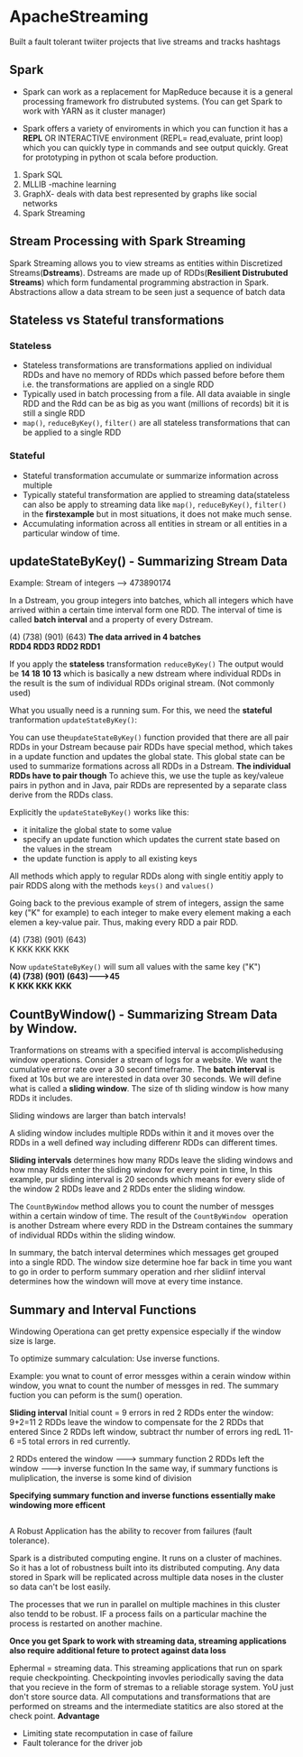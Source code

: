 

# ApacheStreaming
Built a fault tolerant twiiter projects that live streams and tracks hashtags 
## Spark
- Spark can work as a replacement for MapReduce because it is a general processing framework fro distrubuted systems. (You can get Spark to work with YARN as it cluster manager)

- Spark offers a variety of enviroments in which you can function it has a **REPL** OR INTERACTIVE environment (REPL= read,evaluate, print loop) which you can quickly type in commands and see output quickly. Great for prototyping in python ot scala before production.
1. Spark SQL
2. MLLIB -machine learning
2. GraphX- deals with data best represented by graphs like social networks 
4. Spark Streaming

## Stream Processing with Spark Streaming 
Spark Streaming allows you to view streams as entities within Discretized Streams(**Dstreams**). Dstreams are made up of RDDs(**Resilient Distrubuted Streams**) which form fundamental programming abstraction in Spark. Abstractions allow a data stream to be seen just a sequence of batch data
## Stateless vs Stateful transformations 

### Stateless
- Stateless transformations are transformations applied on individual RDDs and have no memory of RDDs which passed before before them i.e. the transformations are applied on a single RDD
- Typically used in batch processing from a file. All data avaiable in single RDD and the Rdd can be as big as you want (millions of records) bit it is still a single RDD
- `map()`, `reduceByKey()`, `filter()`  are all stateless transformations that can be applied to a single RDD

### Stateful 
- Stateful transformation accumulate or summarize information across multiple
- Typically stateful transformation are applied to streaming data(stateless can also be apply to streaming data like `map()`, `reduceByKey()`, `filter()` in the **firstexample** but in most situations, it does not make much sense. 
- Accumulating information across all entities in stream or all entities in a particular window of time. 

## updateStateByKey() - Summarizing Stream Data

Example: Stream of integers --> 473890174

In a Dstream, you group integers into batches, which all integers which have arrived within a certain time interval form one RDD. The interval of time is called **batch interval** and a property of every Dstream.

(4)  (738) (901) (643) **The data arrived in 4 batches<br>
RDD4  RDD3  RDD2  RDD1**

If you apply the **stateless** transformation `reduceByKey()` The output would be **14 18 10 13** which is basically a new dstream where individual RDDs in the result is the sum of individual RDDs original stream. (Not commonly used)

What you usually need is a running sum. For this, we need the **stateful** tranformation `updateStateByKey()`:

You can use the`updateStateByKey()` function provided that there are all pair RDDs in your Dstream because pair RDDs have special method, which takes in a update function and updates the global state. This global state can be used to summarize formations across all RDDs in a Dstream. **The individual RDDs have to pair though** To achieve this, we use the tuple as key/valeue pairs in python and in Java, pair RDDs are represented by a separate class derive from the RDDs class.

Explicitly the `updateStateByKey()` works like this: 
- it initalize the global state to some value
- specify an update function which updates the current state based on the values in the stream
- the update function is apply to all existing keys

All methods which apply to regular RDDs along with single entitiy apply to pair RDDS along with the methods `keys()` and `values()`

Going back to the previous example of strem of integers, assign the same key ("K" for example) to each integer to make every element making a each elemen a key-value pair. Thus, making every RDD a pair RDD.

(4)  (738) (901) (643) <br>
K     KKK   KKK   KKK

Now `updateStateByKey()` will sum all values with the same key ("K")<br>
**(4)  (738) (901) (643)--->45 <br>
K     KKK   KKK   KKK**

## CountByWindow() - Summarizing Stream Data by Window.

  Tranformations on streams with a specified interval is accomplishedusing window operations. Consider a stream of logs for a website. We want the cumulative error rate over a 30 seconf timeframe. The **batch interval** is fixed at 10s but we are interested in data over 30 seconds. We will define what is called a **sliding window**. The size of th sliding window is how many RDDs it includes. 
  
  Sliding windows are larger than batch intervals!
  
  A sliding window includes multiple RDDs within it and it moves over the RDDs in a well defined way including differenr RDDs can different times.
  
  **Sliding intervals** determines how many RDDs leave the sliding windows and how mnay Rdds enter the sliding window for every point in time, In this example, pur sliding interval is 20 seconds which means for every slide of the window 2 RDDs leave and 2 RDDs enter the sliding window.
  
The `CountByWindow` method allows you to count the number of messges within a certain window of time. The result of the `CountByWindow ` operation is another Dstream where every RDD in the Dstream containes the summary of individual RDDs within the sliding window. 
  
In summary, the batch interval determines which messages get grouped into a single RDD. The window size determine hoe far back in time you want to go in order to perform summary operation and rher slidiinf interval determines how the windown will move at every time instance.

## Summary and Interval Functions
 Windowing Operationa can get pretty expensice especially if the window size is large.
 
 To optimize summary calculation: Use inverse functions. 
 
 Example: you wnat to count of error messges within a cerain window within window, you wnat to count the number of messges in red. 
 The summary fuction you can peform is the sum() operation. 
 
 **Sliding interval**
 Initial count = 9 errors in red
 2 RDDs enter the window: 9+2=11
 2 RDDs leave the window to compensate for the 2 RDDs that entered
 Since 2 RDDs left window, subtract thr number of errors ing redL 11-6 =5 total errors in red currently.
 
 2 RDDs entered the window ---> summary function
 2 RDDs left the window ---> inverse function
 In the same way, if summary functions is muliplication, the inverse is some kind of division
 
 **Specifying summary function and inverse functions essentially make windowing more efficent** 
 
 ## 
 A Robust Application has the ability to recover from failures (fault tolerance). 
 
 Spark is a distributed computing engine. It runs on a cluster of machines. So it has a lot of robustness built into its distributed computing. Any data stored in Spark will be replicated across multiple data noses in the cluster so data can't be lost easily. 
 
The processes that we run in parallel on multiple machines in this cluster also tendd to be robust. IF a process fails on a particular machine the process is restarted on another machine. 

**Once you get Spark to work with streaming data, streaming applications also require additional feture to protect against data loss**

Ephermal = streaming data. This streaming applications that run on spark requie checkpointing. Checkpointing invovles periodically saving the data that you recieve in the form of stremas to a reliable storage system. YoU just don't store source data. All computations and transformations that are performed on streams and the intermediate statitics are also stored at the check point.
**Advantage**
- Limiting state recomputation in case of failure
- Fault tolerance for the driver job
 



